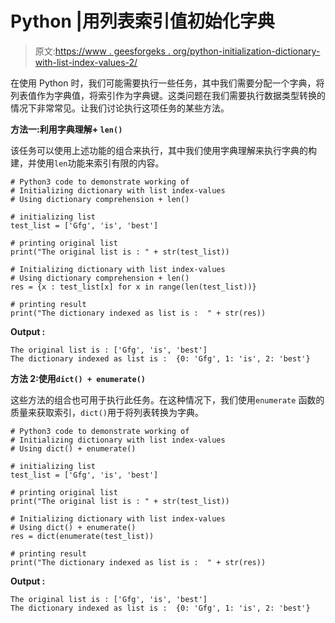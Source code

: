 # Python |用列表索引值初始化字典

> 原文:[https://www . geesforgeks . org/python-initialization-dictionary-with-list-index-values-2/](https://www.geeksforgeeks.org/python-initializing-dictionary-with-list-index-values-2/)

在使用 Python 时，我们可能需要执行一些任务，其中我们需要分配一个字典，将列表值作为字典值，将索引作为字典键。这类问题在我们需要执行数据类型转换的情况下非常常见。让我们讨论执行这项任务的某些方法。

**方法一:利用字典理解+ `len()`**

该任务可以使用上述功能的组合来执行，其中我们使用字典理解来执行字典的构建，并使用`len`功能来索引有限的内容。

```
# Python3 code to demonstrate working of
# Initializing dictionary with list index-values
# Using dictionary comprehension + len()

# initializing list
test_list = ['Gfg', 'is', 'best']

# printing original list
print("The original list is : " + str(test_list))

# Initializing dictionary with list index-values
# Using dictionary comprehension + len()
res = {x : test_list[x] for x in range(len(test_list))}

# printing result
print("The dictionary indexed as list is :  " + str(res))
```

**Output :**

```
The original list is : ['Gfg', 'is', 'best']
The dictionary indexed as list is :  {0: 'Gfg', 1: 'is', 2: 'best'}

```

**方法 2:使用`dict() + enumerate()`**

这些方法的组合也可用于执行此任务。在这种情况下，我们使用`enumerate` 函数的质量来获取索引，`dict()`用于将列表转换为字典。

```
# Python3 code to demonstrate working of
# Initializing dictionary with list index-values
# Using dict() + enumerate()

# initializing list
test_list = ['Gfg', 'is', 'best']

# printing original list
print("The original list is : " + str(test_list))

# Initializing dictionary with list index-values
# Using dict() + enumerate()
res = dict(enumerate(test_list))

# printing result
print("The dictionary indexed as list is :  " + str(res))
```

**Output :**

```
The original list is : ['Gfg', 'is', 'best']
The dictionary indexed as list is :  {0: 'Gfg', 1: 'is', 2: 'best'}

```